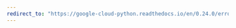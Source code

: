 ```yaml
---
redirect_to: "https://google-cloud-python.readthedocs.io/en/0.24.0/error-reporting-util.html"
---
```

